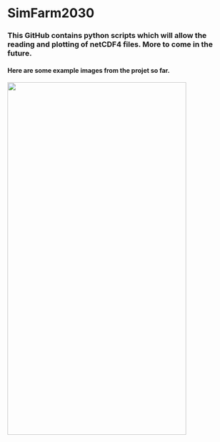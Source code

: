 
# SimFarm2030

### This GitHub contains python scripts which will allow the reading and plotting of netCDF4 files. More to come in the future.

#### Here are some example images from the projet so far. 


<img src="https://raw.githubusercontent.com/AnBowell/SimFarm2030/master/Example_Images/month_temps.gif" width="400" height="790">
